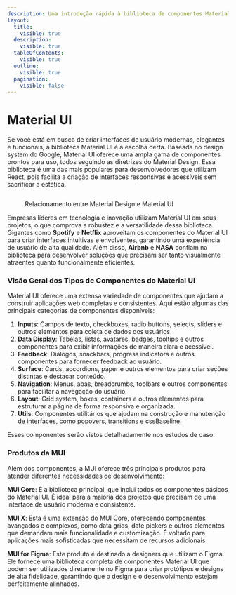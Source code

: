 ```yaml
---
description: Uma introdução rápida à biblioteca de componentes Material UI.
layout:
  title:
    visible: true
  description:
    visible: true
  tableOfContents:
    visible: true
  outline:
    visible: true
  pagination:
    visible: false
---
```


# Material UI

Se você está em busca de criar interfaces de usuário modernas, elegantes e funcionais, a biblioteca Material UI é a escolha certa. Baseada no design system do Google, Material UI oferece uma ampla gama de componentes prontos para uso, todos seguindo as diretrizes do Material Design. Essa biblioteca é uma das mais populares para desenvolvedores que utilizam React, pois facilita a criação de interfaces responsivas e acessíveis sem sacrificar a estética.

<figure><img src="broken-reference" alt=""><figcaption><p>Relacionamento entre Material Design e Material UI</p></figcaption></figure>

Empresas líderes em tecnologia e inovação utilizam Material UI em seus projetos, o que comprova a robustez e a versatilidade dessa biblioteca. Gigantes como **Spotify** e **Netflix** aproveitam os componentes do Material UI para criar interfaces intuitivas e envolventes, garantindo uma experiência de usuário de alta qualidade. Além disso, **Airbnb** e **NASA** confiam na biblioteca para desenvolver soluções que precisam ser tanto visualmente atraentes quanto funcionalmente eficientes.

### Visão Geral dos Tipos de Componentes do Material UI

Material UI oferece uma extensa variedade de componentes que ajudam a construir aplicações web completas e consistentes. Aqui estão algumas das principais categorias de componentes disponíveis:

1. **Inputs**: Campos de texto, checkboxes, radio buttons, selects, sliders e outros elementos para coleta de dados dos usuários.
2. **Data Display**: Tabelas, listas, avatares, badges, tooltips e outros componentes para exibir informações de maneira clara e acessível.
3. **Feedback**: Diálogos, snackbars, progress indicators e outros componentes para fornecer feedback ao usuário.
4. **Surface**: Cards, accordions, paper e outros elementos para criar seções distintas e destacar conteúdo.
5. **Navigation**: Menus, abas, breadcrumbs, toolbars e outros componentes para facilitar a navegação do usuário.
6. **Layout**: Grid system, boxes, containers e outros elementos para estruturar a página de forma responsiva e organizada.
7. **Utils**: Componentes utilitários que ajudam na construção e manutenção de interfaces, como popovers, transitions e cssBaseline.

Esses componentes serão vistos detalhadamente nos estudos de caso.

### Produtos da MUI

Além dos componentes, a MUI oferece três principais produtos para atender diferentes necessidades de desenvolvimento:

**MUI Core**: É a biblioteca principal, que inclui todos os componentes básicos do Material UI. É ideal para a maioria dos projetos que precisam de uma interface de usuário moderna e consistente.

**MUI X**: Esta é uma extensão do MUI Core, oferecendo componentes avançados e complexos, como data grids, date pickers e outros elementos que demandam mais funcionalidade e customização. É voltado para aplicações mais sofisticadas que necessitam de recursos adicionais.

**MUI for Figma**: Este produto é destinado a designers que utilizam o Figma. Ele fornece uma biblioteca completa de componentes Material UI que podem ser utilizados diretamente no Figma para criar protótipos e designs de alta fidelidade, garantindo que o design e o desenvolvimento estejam perfeitamente alinhados.
